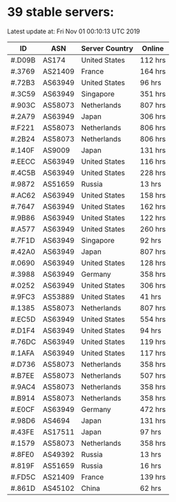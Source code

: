 # 39 stable servers:

Latest update at: Fri Nov 01 00:10:13 UTC 2019

| ID | ASN | Server Country | Online |
| -- | --- | -------------- | ------ |
| #.D09B | AS174 | United States | 112 hrs |
| #.3769 | AS21409 | France | 164 hrs |
| #.72B3 | AS63949 | United States | 96 hrs |
| #.3C59 | AS63949 | Singapore | 351 hrs |
| #.903C | AS58073 | Netherlands | 807 hrs |
| #.2A79 | AS63949 | Japan | 306 hrs |
| #.F221 | AS58073 | Netherlands | 806 hrs |
| #.2B24 | AS58073 | Netherlands | 806 hrs |
| #.140F | AS9009 | Japan | 131 hrs |
| #.EECC | AS63949 | United States | 116 hrs |
| #.4C5B | AS63949 | United States | 228 hrs |
| #.9872 | AS51659 | Russia | 13 hrs |
| #.AC62 | AS63949 | United States | 158 hrs |
| #.7647 | AS63949 | United States | 162 hrs |
| #.9B86 | AS63949 | United States | 122 hrs |
| #.A577 | AS63949 | United States | 260 hrs |
| #.7F1D | AS63949 | Singapore | 92 hrs |
| #.42A0 | AS63949 | Japan | 807 hrs |
| #.0690 | AS63949 | United States | 128 hrs |
| #.3988 | AS63949 | Germany | 358 hrs |
| #.0252 | AS63949 | United States | 306 hrs |
| #.9FC3 | AS53889 | United States | 41 hrs |
| #.1385 | AS58073 | Netherlands | 807 hrs |
| #.EC5D | AS63949 | United States | 554 hrs |
| #.D1F4 | AS63949 | United States | 94 hrs |
| #.76DC | AS63949 | United States | 119 hrs |
| #.1AFA | AS63949 | United States | 117 hrs |
| #.D736 | AS58073 | Netherlands | 358 hrs |
| #.B7EE | AS58073 | Netherlands | 507 hrs |
| #.9AC4 | AS58073 | Netherlands | 358 hrs |
| #.B914 | AS58073 | Netherlands | 358 hrs |
| #.E0CF | AS63949 | Germany | 472 hrs |
| #.98D6 | AS4694 | Japan | 131 hrs |
| #.43FE | AS17511 | Japan | 97 hrs |
| #.1579 | AS58073 | Netherlands | 358 hrs |
| #.8FE0 | AS49392 | Russia | 13 hrs |
| #.819F | AS51659 | Russia | 16 hrs |
| #.FD5C | AS21409 | France | 139 hrs |
| #.861D | AS45102 | China | 62 hrs |

